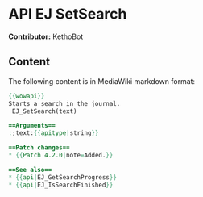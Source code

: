 # API EJ SetSearch

**Contributor:** KethoBot

## Content

The following content is in MediaWiki markdown format:

```mediawiki
{{wowapi}}
Starts a search in the journal.
 EJ_SetSearch(text)

==Arguments==
:;text:{{apitype|string}}

==Patch changes==
* {{Patch 4.2.0|note=Added.}}

==See also==
* {{api|EJ_GetSearchProgress}}
* {{api|EJ_IsSearchFinished}}
```